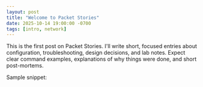 ```yaml
---
layout: post
title: "Welcome to Packet Stories"
date: 2025-10-14 19:00:00 -0700
tags: [intro, network]
---
```


This is the first post on Packet Stories. I'll write short, focused entries about configuration, troubleshooting, design decisions, and lab notes. Expect clear command examples, explanations of why things were done, and short post-mortems.

Sample snippet:
